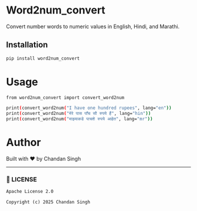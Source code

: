 # Word2num_convert

Convert number words to numeric values in English, Hindi, and Marathi.

## Installation

```bash
pip install word2num_convert
```
# Usage

```bash
from word2num_convert import convert_word2num

print(convert_word2num("I have one hundred rupees", lang="en"))
print(convert_word2num("मेरे पास पाँच सौ रुपये हैं", lang="hin"))
print(convert_word2num("माझ्याकडे पाचशे रुपये आहेत", lang="mr"))
```

# Author
Built with ❤️ by Chandan Singh


---

### 📜 LICENSE

```txt
Apache License 2.0

Copyright (c) 2025 Chandan Singh
```
